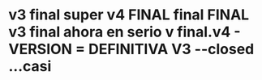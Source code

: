 # v3 final super v4 FINAL final FINAL v3 final ahora en serio v final.v4 - VERSION = DEFINITIVA V3 --closed ...casi

